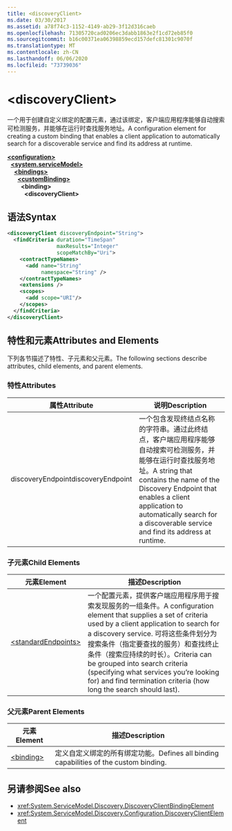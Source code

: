 ```yaml
---
title: <discoveryClient>
ms.date: 03/30/2017
ms.assetid: a78f74c3-1152-4149-ab29-3f12d316caeb
ms.openlocfilehash: 71305720cad0206ec3dabb1863e2f1cd72eb85f0
ms.sourcegitcommit: b16c00371ea06398859ecd157defc81301c9070f
ms.translationtype: MT
ms.contentlocale: zh-CN
ms.lasthandoff: 06/06/2020
ms.locfileid: "73739036"
---
```

# \<discoveryClient>
<span data-ttu-id="aecac-101">一个用于创建自定义绑定的配置元素，通过该绑定，客户端应用程序能够自动搜索可检测服务，并能够在运行时查找服务地址。</span><span class="sxs-lookup"><span data-stu-id="aecac-101">A configuration element for creating a custom binding that enables a client application to automatically search for a discoverable service and find its address at runtime.</span></span>  
  
[**\<configuration>**](../configuration-element.md)\
&nbsp;&nbsp;[**\<system.serviceModel>**](system-servicemodel.md)\
&nbsp;&nbsp;&nbsp;&nbsp;[**\<bindings>**](bindings.md)\
&nbsp;&nbsp;&nbsp;&nbsp;&nbsp;&nbsp;[**\<customBinding>**](custombinding.md)\
&nbsp;&nbsp;&nbsp;&nbsp;&nbsp;&nbsp;&nbsp;&nbsp;**\<binding>**\
&nbsp;&nbsp;&nbsp;&nbsp;&nbsp;&nbsp;&nbsp;&nbsp;&nbsp;&nbsp;**\<discoveryClient>**  
  
## <a name="syntax"></a><span data-ttu-id="aecac-102">语法</span><span class="sxs-lookup"><span data-stu-id="aecac-102">Syntax</span></span>  
  
```xml  
<discoveryClient discoveryEndpoint="String">
  <findCriteria duration="TimeSpan"
                maxResults="Integer"
                scopeMatchBy="Uri">
    <contractTypeNames>
      <add name="String"
           namespace="String" />
    </contractTypeNames>
    <extensions />
    <scopes>
      <add scope="URI"/>
    </scopes>
  </findCriteria>
</discoveryClient>
```  
  
## <a name="attributes-and-elements"></a><span data-ttu-id="aecac-103">特性和元素</span><span class="sxs-lookup"><span data-stu-id="aecac-103">Attributes and Elements</span></span>  
 <span data-ttu-id="aecac-104">下列各节描述了特性、子元素和父元素。</span><span class="sxs-lookup"><span data-stu-id="aecac-104">The following sections describe attributes, child elements, and parent elements.</span></span>  
  
### <a name="attributes"></a><span data-ttu-id="aecac-105">特性</span><span class="sxs-lookup"><span data-stu-id="aecac-105">Attributes</span></span>  
  
|<span data-ttu-id="aecac-106">属性</span><span class="sxs-lookup"><span data-stu-id="aecac-106">Attribute</span></span>|<span data-ttu-id="aecac-107">说明</span><span class="sxs-lookup"><span data-stu-id="aecac-107">Description</span></span>|  
|---------------|-----------------|  
|<span data-ttu-id="aecac-108">discoveryEndpoint</span><span class="sxs-lookup"><span data-stu-id="aecac-108">discoveryEndpoint</span></span>|<span data-ttu-id="aecac-109">一个包含发现终结点名称的字符串。通过此终结点，客户端应用程序能够自动搜索可检测服务，并能够在运行时查找服务地址。</span><span class="sxs-lookup"><span data-stu-id="aecac-109">A string that contains the name of the Discovery Endpoint that enables a client application to automatically search for a discoverable service and find its address at runtime.</span></span>|  
  
### <a name="child-elements"></a><span data-ttu-id="aecac-110">子元素</span><span class="sxs-lookup"><span data-stu-id="aecac-110">Child Elements</span></span>  
  
|<span data-ttu-id="aecac-111">元素</span><span class="sxs-lookup"><span data-stu-id="aecac-111">Element</span></span>|<span data-ttu-id="aecac-112">描述</span><span class="sxs-lookup"><span data-stu-id="aecac-112">Description</span></span>|  
|-------------|-----------------|  
|[\<standardEndpoints>](standardendpoints.md)|<span data-ttu-id="aecac-113">一个配置元素，提供客户端应用程序用于搜索发现服务的一组条件。</span><span class="sxs-lookup"><span data-stu-id="aecac-113">A configuration element that supplies a set of criteria used by a client application to search for a discovery service.</span></span> <span data-ttu-id="aecac-114">可将这些条件划分为搜索条件（指定要查找的服务）和查找终止条件（搜索应持续的时长）。</span><span class="sxs-lookup"><span data-stu-id="aecac-114">Criteria can be grouped into search criteria (specifying what services you’re looking for) and find termination criteria (how long the search should last).</span></span>|  
  
### <a name="parent-elements"></a><span data-ttu-id="aecac-115">父元素</span><span class="sxs-lookup"><span data-stu-id="aecac-115">Parent Elements</span></span>  
  
|<span data-ttu-id="aecac-116">元素</span><span class="sxs-lookup"><span data-stu-id="aecac-116">Element</span></span>|<span data-ttu-id="aecac-117">描述</span><span class="sxs-lookup"><span data-stu-id="aecac-117">Description</span></span>|  
|-------------|-----------------|  
|[\<binding>](bindings.md)|<span data-ttu-id="aecac-118">定义自定义绑定的所有绑定功能。</span><span class="sxs-lookup"><span data-stu-id="aecac-118">Defines all binding capabilities of the custom binding.</span></span>|  
  
## <a name="see-also"></a><span data-ttu-id="aecac-119">另请参阅</span><span class="sxs-lookup"><span data-stu-id="aecac-119">See also</span></span>

- <xref:System.ServiceModel.Discovery.DiscoveryClientBindingElement>
- <xref:System.ServiceModel.Discovery.Configuration.DiscoveryClientElement>
